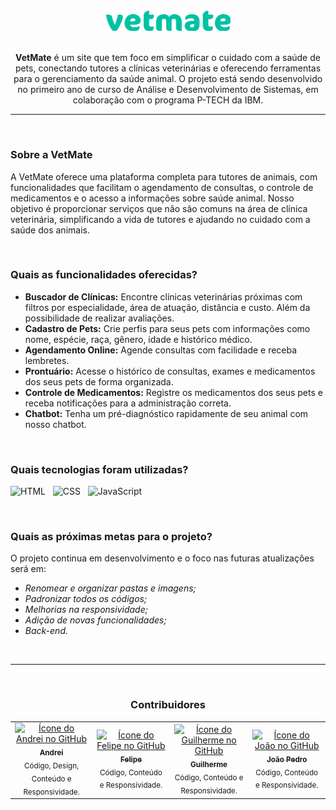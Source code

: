 <div align="center">
<img src="https://github.com/vlipe/VetMate/blob/main/VetMate/assets/imagens/vetmate-nova-logo.png" alt="Logo da VetMate" width="200px">

<br>
<br>

**VetMate** é um site que tem foco em simplificar o cuidado com a saúde de pets, conectando tutores a clínicas veterinárias e oferecendo ferramentas para o gerenciamento da saúde animal. O projeto está sendo desenvolvido no primeiro ano de curso de Análise e Desenvolvimento de Sistemas, em colaboração com o programa P-TECH da IBM.
</div>

---

<br>

### Sobre a VetMate

A VetMate oferece uma plataforma completa para tutores de animais, com funcionalidades que facilitam o agendamento de consultas, o controle de medicamentos e o acesso a informações sobre saúde animal. Nosso objetivo é proporcionar serviços que não são comuns na área de clínica veterinária, simplificando a vida de tutores e ajudando no cuidado com a saúde dos animais.

<br>

### Quais as funcionalidades oferecidas?

* **Buscador de Clínicas:** Encontre clínicas veterinárias próximas com filtros por especialidade, área de atuação, distância e custo. Além da possibilidade de realizar avaliações.
* **Cadastro de Pets:** Crie perfis para seus pets com informações como nome, espécie, raça, gênero, idade e histórico médico.
* **Agendamento Online:** Agende consultas com facilidade e receba lembretes.
* **Prontuário:** Acesse o histórico de consultas, exames e medicamentos dos seus pets de forma organizada.
* **Controle de Medicamentos:** Registre os medicamentos dos seus pets e receba notificações para a administração correta.
* **Chatbot:** Tenha um pré-diagnóstico rapidamente de seu animal com nosso chatbot.

<br>

### Quais tecnologias foram utilizadas?

![HTML](https://img.shields.io/badge/HTML-00c2a2?style=for-the-badge&logo=html5&logoColor=white) &nbsp;
![CSS](https://img.shields.io/badge/CSS-00c2a2?&style=for-the-badge&logo=css3&logoColor=white) &nbsp;
![JavaScript](https://img.shields.io/badge/JavaScript-00c2a2?style=for-the-badge&logo=javascript&logoColor=white)

<br>

### Quais as próximas metas para o projeto?

O projeto continua em desenvolvimento e o foco nas futuras atualizações será em:

- *Renomear e organizar pastas e imagens;*
- *Padronizar todos os códigos;*
- *Melhorias na responsividade;*
- *Adição de novas funcionalidades;*
- *Back-end.*

<br>

---

<div align="center">

<br>
  
### Contribuidores 

  <table>
    <tr>
      <td align="center">
        <a href="https://github.com/andreiolicar">
          <img src="https://avatars.githubusercontent.com/u/166918480?v=4" width="100px;" alt="Ícone do Andrei no GitHub"/><br>
          <sub>
            <b>Andrei</b>
          </sub> <br>
        </a>
        <sub>
          Código, Design, Conteúdo e Responsividade.
        </sub>
      </td>
      <td align="center">
        <a href="https://github.com/vlipe">
          <img src="https://avatars.githubusercontent.com/u/166918384?v=4" width="100px;" alt="Ícone do Felipe no GitHub"/><br>
          <sub>
            <b>Felipe</b>
          </sub> <br> 
        </a>
        <sub>
            Código, Conteúdo e Responsividade.
        </sub>
      </td>
      <td align="center">
        <a href="https://github.com/Deutschh">
          <img src="https://avatars.githubusercontent.com/u/168381708?v=4" width="100px;" alt="Ícone do Guilherme no GitHub"/><br>
          <sub>
              <b>Guilherme</b>
            </sub> <br>
        </a>
        <sub>
            Código, Conteúdo e Responsividade.
          </sub>
      </td>
      </td>
      <td align="center">
        <a href="https://github.com/joaocamillis">
          <img src="https://avatars.githubusercontent.com/u/163936465?v=4" width="100px;" alt="Ícone do João no GitHub"/><br>
          <sub>
            <b>João Pedro</b>
          </sub> <br>
        </a>
        <sub>
            Código, Conteúdo e Responsividade.
          </sub>
      </td>
    </tr>
  </table>
<div>

